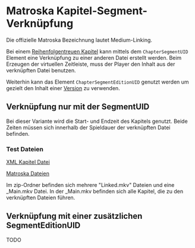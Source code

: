# Matroska Kapitel-Segment-Verknüpfung
Die offizielle Matroska Bezeichnung lautet Medium-Linking.

Bei einem [Reihenfolgentreuen Kapitel](OrderedChapters_ger.md) kann mittels dem `ChapterSegmentUID` Element eine Verknüpfung zu einer anderen Datei erstellt werden. Beim Erzeugen der virtuellen Zeitleiste, muss der Player den Inhalt aus der verknüpften Datei benutzen.

Weiterhin kann das Element `ChapterSegmentEditionUID` genutzt werden um gezielt den Inhalt einer [Version](EditionEntry_ger.md) zu verwenden.

## Verknüpfung nur mit der SegmentUID
Bei dieser Variante wird die Start- und Endzeit des Kapitels genutzt.
Beide Zeiten müssen sich innerhalb der Spieldauer der verknüpften Datei befinden.

### Test Dateien
[XML Kapitel Datei](/files/Chapter-Segment-Linking/Chapter-Segment-Linking.xml)

[Matroska Dateien](/files/Chapter-Segment-Linking/Chapter-Segment-Linking.zip)

Im zip-Ordner befinden sich mehrere "Linked.mkv" Dateien und eine _Main.mkv Datei. In der _Main.mkv befinden sich alle Kapitel, die zu den verknüpften Dateien führen.

## Verknüpfung mit einer zusätzlichen SegmentEditionUID
TODO